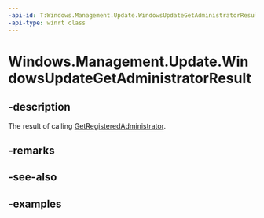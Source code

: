 ```yaml
---
-api-id: T:Windows.Management.Update.WindowsUpdateGetAdministratorResult
-api-type: winrt class
---
```


# Windows.Management.Update.WindowsUpdateGetAdministratorResult

<!--
public sealed class WindowsUpdateGetAdministratorResult
-->


## -description
The result of calling [GetRegisteredAdministrator](./windowsupdateadministrator_getregisteredadministrator_1823331721.md).

## -remarks

## -see-also

## -examples


